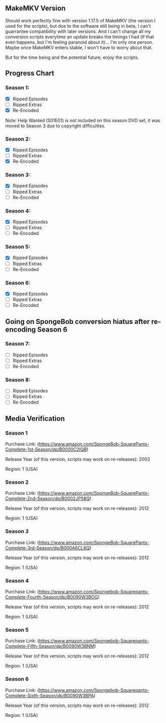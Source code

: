 ## MakeMKV Version
Should work perfectly fine with version 1.17.5 of MakeMKV (the version I used for the scripts), but due to the software still being in beta, I can't guarrantee compatibility with later versions. And I can't change all my conversion scripts everytime an update breaks the timings I had (if that even happens, but I'm feeling paranoid about it)... I'm only one person. Maybe once MakeMKV enters stable, I won't have to worry about that.

But for the time being and the potential future, enjoy the scripts.

## Progress Chart

### Season 1:

   - [X] Ripped Episodes
   - [ ] Ripped Extras
   - [X] Re-Encoded

   Note: Help Wanted (S01E01) is not included on this season DVD set, it was moved to Season 3 due to copyright difficulties.

### Season 2:

   - [X] Ripped Episodes
   - [ ] Ripped Extras
   - [X] Re-Encoded

### Season 3:

   - [X] Ripped Episodes
   - [ ] Ripped Extras
   - [ ] Re-Encoded

### Season 4:

   - [X] Ripped Episodes
   - [ ] Ripped Extras
   - [ ] Re-Encoded

### Season 5:

   - [X] Ripped Episodes
   - [ ] Ripped Extras
   - [ ] Re-Encoded

### Season 6:

   - [X] Ripped Episodes
   - [ ] Ripped Extras
   - [ ] Re-Encoded

## Going on SpongeBob conversion hiatus after re-encoding Season 6

### Season 7:

   - [ ] Ripped Episodes
   - [ ] Ripped Extras
   - [ ] Re-Encoded

### Season 8:

   - [ ] Ripped Episodes
   - [ ] Ripped Extras
   - [ ] Re-Encoded

## Media Verification 

### Season 1

Purchase Link: (https://www.amazon.com/SpongeBob-SquarePants-Complete-1st-Season/dp/B0000C2IQB)

Release Year (of this version, scripts may work on re-releases): 2003

Region: 1 (USA)

### Season 2

Purchase Link: (https://www.amazon.com/SpongeBob-SquarePants-Complete-2nd-Season/dp/B0002JP58Q)

Release Year (of this version, scripts may work on re-releases): 2012

Region: 1 (USA)

### Season 3

Purchase Link: (https://www.amazon.com/SpongeBob-SquarePants-Complete-3rd-Season/dp/B000A6CLKQ)

Release Year (of this version, scripts may work on re-releases): 2012

Region: 1 (USA)

### Season 4

Purchase Link: (https://www.amazon.com/Spongebob-Squarepants-Complete-Fourth-Season/dp/B0090W3BOG)

Release Year (of this version, scripts may work on re-releases): 2012

Region: 1 (USA)

### Season 5

Purchase Link: (https://www.amazon.com/Spongebob-Squarepants-Complete-Fifth-Season/dp/B0090W3BNM)

Release Year (of this version, scripts may work on re-releases): 2012

Region: 1 (USA)

### Season 6

Purchase Link: (https://www.amazon.com/Spongebob-Squarepants-Complete-Sixth-Season/dp/B0090W3BPA)

Release Year (of this version, scripts may work on re-releases): 2012

Region: 1 (USA)
